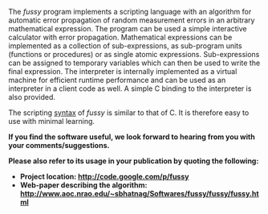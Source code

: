 The _fussy_ program implements a scripting language with an algorithm
for automatic error propagation of random measurement errors in an
arbitrary mathematical expression.  The program can be used a simple
interactive calculator with error propagation.  Mathematical
expressions can be implemented as a collection of sub-expressions, as
sub-program units (functions or procedures) or as single atomic
expressions.  Sub-expressions can be assigned to temporary variables
which can then be used to write the final expression.  The interpreter
is internally implemented as a virtual machine for efficient runtime
performance and can be used as an interpreter in a client code as
well.  A simple C binding to the interpreter is also provided.

The scripting [syntax](http://code.google.com/p/fussy/wiki/FussySyntax) of _fussy_ is similar to that of C. It is therefore easy to use with minimal learning.

**If you find the software useful, we look forward to hearing from you with your comments/suggestions.**

**Please also refer to its usage in your publication by quoting the following:**

  * **Project location: http://code.google.com/p/fussy**
  * **Web-paper describing the algorithm: http://www.aoc.nrao.edu/~sbhatnag/Softwares/fussy/fussy/fussy.html**
